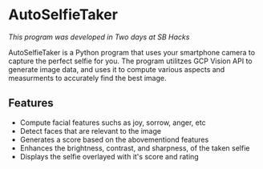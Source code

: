 # AutoSelfieTaker
*This program was developed in Two days at SB Hacks*

AutoSelfieTaker is a Python program that uses your smartphone camera to capture the perfect selfie for you. The program utilitzes GCP Vision API to generate image data, and uses it to compute various aspects and measurments to accurately find the best image.

## Features
* Compute facial features suchs as joy, sorrow, anger, etc
* Detect faces that are relevant to the image
* Generates a score based on the abovementiond features
* Enhances the brightness, contrast, and sharpness, of the taken selfie
* Displays the selfie overlayed with it's score and rating

